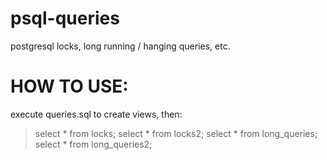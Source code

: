 # psql-queries
postgresql locks, long running / hanging queries, etc.

# HOW TO USE:
execute queries.sql to create views, then:
>select * from locks;
>select * from locks2;
>select * from long_queries;
>select * from long_queries2;
